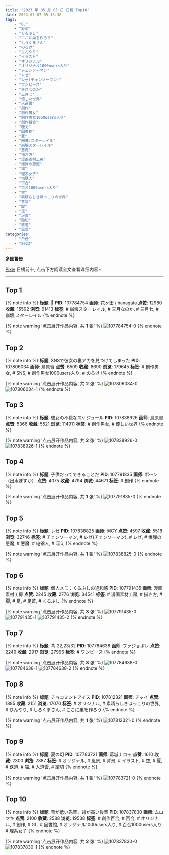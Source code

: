 ```yaml
---
title: "2023 年 05 月 05 日 日榜 Top10"
date: 2023-05-07 05:13:38
tags:
    - "GL"
    - "SNS"
    - "くるぶし"
    - "ここに巣を作ろう"
    - "しろくまさん"
    - "のろけ"
    - "ひんやり"
    - "イラスト"
    - "オリジナル"
    - "オリジナル1000users入り"
    - "チェンソーマン"
    - "レゼ"
    - "レゼ(チェンソーマン)"
    - "ワンピース"
    - "三月なのか"
    - "三月七"
    - "優しい世界"
    - "入道雲"
    - "創作"
    - "創作男女"
    - "創作男女1000users入り"
    - "創作百合"
    - "咥え"
    - "図書館"
    - "夏"
    - "崩壊:スターレイル"
    - "崩壊スターレイル"
    - "悪魔"
    - "描き方"
    - "漫画素材工房"
    - "爆弾の悪魔"
    - "猫"
    - "理系女子"
    - "电锯人"
    - "百合"
    - "百合1000users入り"
    - "空"
    - "素晴らしきほっこりの世界"
    - "背景"
    - "脚"
    - "足"
    - "足首"
    - "踏切"
    - "鉄道"
    - "風景"
categories:
    - "日榜"
    - "2023"
---
```


<i class="fa fa-triangle-exclamation"></i>**多图警告**<i class="fa fa-triangle-exclamation"></i>

[Pixiv](https://www.pixiv.net/) 日榜前十, 点击下方阅读全文查看详细内容~

<!-- more -->

---

## Top 1

{% note info %}
**标题**: 🌸
**PID**: 107784754 **画师**: 花ヶ田 / hanagata
**点赞**: 12980 **收藏**: 15592 **浏览**: 61413
**标签**: # 崩壊スターレイル, # 三月なのか, # 三月七, # 崩壊:スターレイル
{% endnote %}

{% note warning '点击展开作品内容, 共 **1** 张' %}
![107784754-0](https://i.pixiv.re/img-original/img/2023/05/04/00/18/34/107784754_p0.png)
{% endnote %}

## Top 2

{% note info %}
**标题**: SNSで彼女の裏アカを見つけてしまった
**PID**: 107806034 **画师**: 鳥原習
**点赞**: 6509 **收藏**: 6690 **浏览**: 179645
**标签**: # 創作男女, # SNS, # 創作男女1000users入り, # のろけ
{% endnote %}

{% note warning '点击展开作品内容, 共 **2** 张' %}
![107806034-0](https://i.pixiv.re/img-original/img/2023/05/04/19/00/23/107806034_p0.jpg)
![107806034-1](https://i.pixiv.re/img-original/img/2023/05/04/19/00/23/107806034_p1.jpg)
{% endnote %}

## Top 3

{% note info %}
**标题**: 彼女の不穏なスケジュール
**PID**: 107838926 **画师**: 鳥原習
**点赞**: 5366 **收藏**: 5521 **浏览**: 114911
**标签**: # 創作男女, # 優しい世界
{% endnote %}

{% note warning '点击展开作品内容, 共 **2** 张' %}
![107838926-0](https://i.pixiv.re/img-original/img/2023/05/05/18/00/34/107838926_p0.jpg)
![107838926-1](https://i.pixiv.re/img-original/img/2023/05/05/18/00/34/107838926_p1.jpg)
{% endnote %}

## Top 4

{% note info %}
**标题**: 子供だってできることだ
**PID**: 107791835 **画师**: ポ～ン（出水ぽすか）
**点赞**: 4075 **收藏**: 4794 **浏览**: 44671
**标签**: # 創作
{% endnote %}

{% note warning '点击展开作品内容, 共 **1** 张' %}
![107791835-0](https://i.pixiv.re/img-original/img/2023/05/04/07/30/04/107791835_p0.jpg)
{% endnote %}

## Top 5

{% note info %}
**标题**: レゼ
**PID**: 107838825 **画师**: 河CY
**点赞**: 4597 **收藏**: 5518 **浏览**: 32746
**标签**: # チェンソーマン, # レゼ(チェンソーマン), # レゼ, # 爆弾の悪魔, # 悪魔, # 电锯人, # 咥え
{% endnote %}

{% note warning '点击展开作品内容, 共 **1** 张' %}
![107838825-0](https://i.pixiv.re/img-original/img/2023/05/05/17/59/38/107838825_p0.jpg)
{% endnote %}

## Top 6

{% note info %}
**标题**: 個人メモ：くるぶしの違和感
**PID**: 107791435 **画师**: 漫画素材工房
**点赞**: 2245 **收藏**: 2776 **浏览**: 34541
**标签**: # 漫画素材工房, # 描き方, # 脚, # 足, # 足首, # くるぶし
{% endnote %}

{% note warning '点击展开作品内容, 共 **3** 张' %}
![107791435-0](https://i.pixiv.re/img-original/img/2023/05/04/07/00/11/107791435_p0.jpg)
![107791435-1](https://i.pixiv.re/img-original/img/2023/05/04/07/00/11/107791435_p1.jpg)
![107791435-2](https://i.pixiv.re/img-original/img/2023/05/04/07/00/11/107791435_p2.jpg)
{% endnote %}

## Top 7

{% note info %}
**标题**: 背‐22,23/32
**PID**: 107784638 **画师**: ファジョボレ
**点赞**: 2249 **收藏**: 2917 **浏览**: 27996
**标签**: # ワンピース
{% endnote %}

{% note warning '点击展开作品内容, 共 **3** 张' %}
![107784638-0](https://i.pixiv.re/img-original/img/2023/05/04/00/15/35/107784638_p0.jpg)
![107784638-1](https://i.pixiv.re/img-original/img/2023/05/04/00/15/35/107784638_p1.jpg)
![107784638-2](https://i.pixiv.re/img-original/img/2023/05/04/00/15/35/107784638_p2.jpg)
{% endnote %}

## Top 8

{% note info %}
**标题**: チョコミントアイス
**PID**: 107812321 **画师**: チャイ
**点赞**: 1885 **收藏**: 2151 **浏览**: 17070
**标签**: # オリジナル, # 素晴らしきほっこりの世界, # ひんやり, # しろくまさん, # ここに巣を作ろう
{% endnote %}

{% note warning '点击展开作品内容, 共 **1** 张' %}
![107812321-0](https://i.pixiv.re/img-original/img/2023/05/04/22/10/14/107812321_p0.png)
{% endnote %}

## Top 9

{% note info %}
**标题**: 夏の幻
**PID**: 107783721 **画师**: 葛城ナコモ
**点赞**: 1610 **收藏**: 2300 **浏览**: 7887
**标签**: # オリジナル, # 風景, # 背景, # イラスト, # 空, # 夏, # 鉄道, # 猫, # 入道雲, # 踏切
{% endnote %}

{% note warning '点击展开作品内容, 共 **1** 张' %}
![107783721-0](https://i.pixiv.re/img-original/img/2023/05/04/00/00/25/107783721_p0.jpg)
{% endnote %}

## Top 10

{% note info %}
**标题**: 背が低い先輩、背が高い後輩
**PID**: 107837830 **画师**: ムロマキ
**点赞**: 2100 **收藏**: 2588 **浏览**: 19538
**标签**: # 創作百合, # 百合, # オリジナル, # 創作, # GL, # 図書館, # オリジナル1000users入り, # 百合1000users入り, # 理系女子
{% endnote %}

{% note warning '点击展开作品内容, 共 **2** 张' %}
![107837830-0](https://i.pixiv.re/img-original/img/2023/05/05/17/20/31/107837830_p0.jpg)
![107837830-1](https://i.pixiv.re/img-original/img/2023/05/05/17/20/31/107837830_p1.jpg)
{% endnote %}
